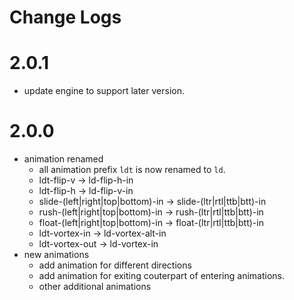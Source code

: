 # Change Logs

# 2.0.1

 - update engine to support later version.


# 2.0.0

 * animation renamed
   - all animation prefix `ldt` is now renamed to `ld`.
   - ldt-flip-v -> ld-flip-h-in
   - ldt-flip-h -> ld-flip-v-in
   - slide-(left|right|top|bottom)-in -> slide-(ltr|rtl|ttb|btt)-in
   - rush-(left|right|top|bottom)-in -> rush-(ltr|rtl|ttb|btt)-in
   - float-(left|right|top|bottom)-in -> float-(ltr|rtl|ttb|btt)-in
   - ldt-vortex-in -> ld-vortex-alt-in
   - ldt-vortex-out -> ld-vortex-in
 * new animations 
   - add animation for different directions
   - add animation for exiting couterpart of entering animations.
   - other additional animations

